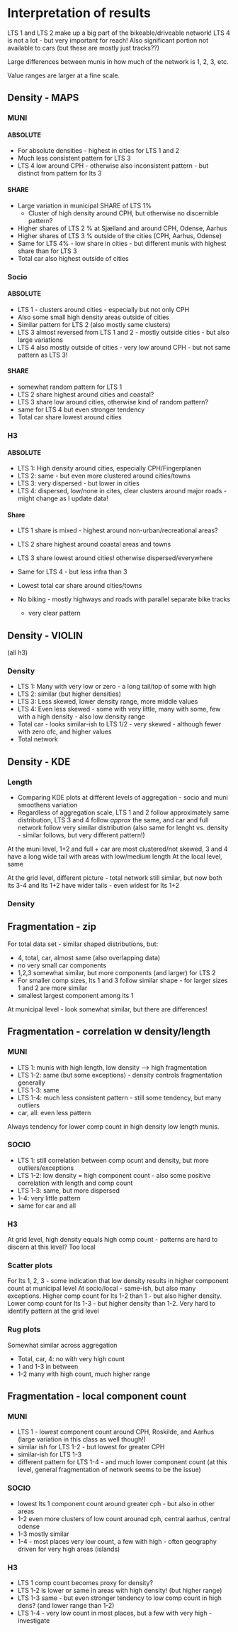 # Interpretation of results

LTS 1 and LTS 2 make up a big part of the bikeable/driveable network!
LTS 4 is not a lot - but very important for reach!
Also significant portion not available to cars (but these are mostly just tracks??)

Large differences between munis in how much of the network is 1, 2, 3, etc.

Value ranges are larger at a fine scale.

## Density - MAPS

### MUNI

#### ABSOLUTE

- For absolute densities - highest in cities for LTS 1 and 2
- Much less consistent pattern for LTS 3
- LTS 4 low around CPH - otherwise also inconsistent pattern - but distinct from pattern for lts 3

#### SHARE

- Large variation in municipal SHARE of LTS 1%
    - Cluster of high density around CPH, but otherwise no discernible pattern?
- Higher shares of LTS 2 % at Sjælland and around CPH, Odense, Aarhus
- Higher shares of LTS 3 % outside of the cities (CPH, Aarhus, Odense)
- Same for LTS 4% - low share in cities - but different munis with highest share than for LTS 3
- Total car also highest outside of cities

### Socio

#### ABSOLUTE

- LTS 1 - clusters around cities - especially but not only CPH
- Also some small high density areas outside of cities
- Similar pattern for LTS 2 (also mostly same clusters)
- LTS 3 almost reversed from LTS 1 and 2 - mostly outside cities - but also large variations
- LTS 4 also mostly outside of cities - very low around CPH - but not same pattern as LTS 3!

#### SHARE 

- somewhat random pattern for LTS 1
- LTS 2 share highest around cities and coastal?
- LTS 3 share low around cities, otherwise kind of random pattern?
- same for LTS 4 but even stronger tendency
- Total car share lowest around cities

### H3

#### ABSOLUTE

- LTS 1: High density around cities, especially CPH/Fingerplanen
- LTS 2: same - but even more clustered around cities/towns
- LTS 3: very dispersed - but lower in cities
- LTS 4: dispersed, low/none in cites, clear clusters around major roads - might change as I update data!

#### Share

- LTS 1 share is mixed - highest around non-urban/recreational areas?
- LTS 2 share highest around coastal areas and towns
- LTS 3 share lowest around cities! otherwise dispersed/everywhere
- Same for LTS 4 - but less infra than 3
- Lowest total car share around cities/towns

- No biking - mostly highways and roads with parallel separate bike tracks
    - very clear pattern


## Density - VIOLIN

(all h3)

### Density

- LTS 1: Many with very low or zero - a long tail/top of some with high
- LTS 2: similar (but higher densities)
- LTS 3: Less skewed, lower density range, more middle values
- LTS 4: Even less skewed - some with very little, many with some, few with a high density - also low density range
- Total car - looks similar-ish to LTS 1/2 - very skewed - although fewer with zero ofc, and higher values
- Total network

## Density - KDE

### Length

- Comparing KDE plots at different levels of aggregation - socio and muni smoothens variation
- Regardless of aggregation scale, LTS 1 and 2 follow approximately same distribution, LTS 3 and 4 follow *approx* the same, and car and full network follow very similar distribution (also same for lenght vs. density - similar follows, but very different pattern!)

At the muni level, 1+2 and full + car are most clustered/not skewed, 3 and 4 have a long wide tail with areas with low/medium length
At the local level, same

At the grid level, different picture - total network still similar, but now both lts 3-4 and lts 1+2 have wider tails - even widest for lts 1+2

### Density

## Fragmentation - zip

For total data set - similar shaped distributions, but:

- 4, total, car, almost same (also overlapping data)
- no very small car components
- 1,2,3 somewhat similar, but more components (and larger) for LTS 2
- For smaller comp sizes, lts 1 and 3 follow similar shape - for larger sizes 1 and 2 are more similar
- smallest largest component among lts 1

At municipal level - look somewhat similar, but there are differences!

## Fragmentation - correlation w density/length

### MUNI

- LTS 1: munis with high length, low density --> high fragmentation
- LTS 1-2: same (but some exceptions) - density controls fragmentation generally
- LTS 1-3: same
- LTS 1-4: much less consistent pattern - still some tendency, but many outliers
- car, all: even less pattern

Always tendency for lower comp count in high density low length munis.

### SOCIO

- LTS 1: still correlation between comp ocunt and density, but more outliers/exceptions
- LTS 1-2: low density = high component count - also some positive correlation with length and comp count
- LTS 1-3: same, but more dispersed
- 1-4: very little pattern
- same for car and all

### H3

At grid level, high density equals high comp count - patterns are hard to discern at this level? Too local

### Scatter plots

For lts 1, 2, 3 - some indication that low density results in higher component count at municipal level
At socio/local - same-ish, but also many exceptions. Higher comp count for lts 1-2 than 1 - but also higher density. Lower comp count for lts 1-3 - but higher density than 1-2.
Very hard to identify pattern at the grid level 

### Rug plots

Somewhat similar across aggregation

- Total, car, 4: no with very high count
- 1 and 1-3 in between
- 1-2 many with high count, much higher range

## Fragmentation - local component count

### MUNI

- LTS 1 - lowest component count around CPH, Roskilde, and Aarhus (large variation in this class as well though!)
- similar ish for LTS 1-2 - but lowest for greater CPH
- similar-ish for LTS 1-3
- different pattern for LTS 1-4 - and much lower component count (at this level, general fragmentation of network seems to be the issue)

### SOCIO

- lowest lts 1 component count around greater cph - but also in other areas
- 1-2 even more clusters of low count arounad cph, central aarhus, central odense
- 1-3 mostly similar
- 1-4 - most places very low count, a few with high - often geography driven for very high areas (islands)

### H3

- LTS 1 comp count becomes proxy for density?
- LTS 1-2 is lower or same in areas with high density! (but higher range)
- LTS 1-3 same - but even stronger tendency to low comp count in high dens? (and lower range than 1-2)
- LTS 1-4 - very low count in most places, but a few with very high - investigate
